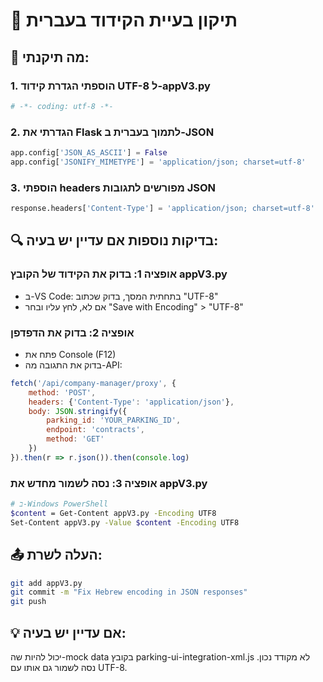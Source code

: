 # 🔧 תיקון בעיית הקידוד בעברית

## 📝 מה תיקנתי:

### 1. **הוספתי הגדרת קידוד UTF-8 ל-appV3.py**
```python
# -*- coding: utf-8 -*-
```

### 2. **הגדרתי את Flask לתמוך בעברית ב-JSON**
```python
app.config['JSON_AS_ASCII'] = False
app.config['JSONIFY_MIMETYPE'] = 'application/json; charset=utf-8'
```

### 3. **הוספתי headers מפורשים לתגובות JSON**
```python
response.headers['Content-Type'] = 'application/json; charset=utf-8'
```

## 🔍 בדיקות נוספות אם עדיין יש בעיה:

### אופציה 1: בדוק את הקידוד של הקובץ appV3.py
- ב-VS Code: בתחתית המסך, בדוק שכתוב "UTF-8"
- אם לא, לחץ עליו ובחר "Save with Encoding" > "UTF-8"

### אופציה 2: בדוק את הדפדפן
- פתח את Console (F12)
- בדוק את התגובה מה-API:
```javascript
fetch('/api/company-manager/proxy', {
    method: 'POST',
    headers: {'Content-Type': 'application/json'},
    body: JSON.stringify({
        parking_id: 'YOUR_PARKING_ID',
        endpoint: 'contracts',
        method: 'GET'
    })
}).then(r => r.json()).then(console.log)
```

### אופציה 3: נסה לשמור מחדש את appV3.py
```bash
# ב-Windows PowerShell
$content = Get-Content appV3.py -Encoding UTF8
Set-Content appV3.py -Value $content -Encoding UTF8
```

## 📤 העלה לשרת:
```bash
git add appV3.py
git commit -m "Fix Hebrew encoding in JSON responses"
git push
```

## 💡 אם עדיין יש בעיה:
יכול להיות שה-mock data בקובץ parking-ui-integration-xml.js לא מקודד נכון.
נסה לשמור גם אותו עם UTF-8.

